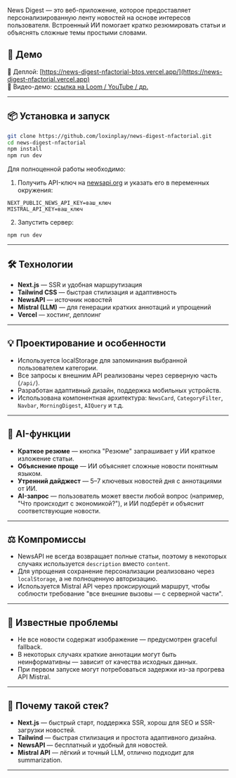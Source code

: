 News Digest — это веб-приложение, которое предоставляет персонализированную ленту новостей на основе интересов пользователя. Встроенный ИИ помогает кратко резюмировать статьи и объяснять сложные темы простыми словами.

## 🚀 Демо

🔗 Деплой: [https://news-digest-nfactorial-btos.vercel.app/](https://news-digest-nfactorial.vercel.app)  
🎥 Видео-демо: [ссылка на Loom / YouTube / др.](#)

---

## 📦 Установка и запуск

```bash
git clone https://github.com/loxinplay/news-digest-nfactorial.git
cd news-digest-nfactorial
npm install
npm run dev
```

Для полноценной работы необходимо:
1. Получить API-ключ на [newsapi.org](https://newsapi.org/) и указать его в переменных окружения:
```
NEXT_PUBLIC_NEWS_API_KEY=ваш_ключ
MISTRAL_API_KEY=ваш_ключ
```

2. Запустить сервер:
```
npm run dev
```

---

## 🛠️ Технологии

- **Next.js** — SSR и удобная маршрутизация
- **Tailwind CSS** — быстрая стилизация и адаптивность
- **NewsAPI** — источник новостей
- **Mistral (LLM)** — для генерации кратких аннотаций и упрощений
- **Vercel** — хостинг, деплоинг

---

## 💡 Проектирование и особенности

- Используется localStorage для запоминания выбранной пользователем категории.
- Все запросы к внешним API реализованы через серверную часть (`/api/`).
- Разработан адаптивный дизайн, поддержка мобильных устройств.
- Использована компонентная архитектура: `NewsCard`, `CategoryFilter`, `Navbar`, `MorningDigest`, `AIQuery` и т.д.

---

## 🤖 AI-функции

- **Краткое резюме** — кнопка "Резюме" запрашивает у ИИ краткое изложение статьи.
- **Объяснение проще** — ИИ объясняет сложные новости понятным языком.
- **Утренний дайджест** — 5–7 ключевых новостей дня с аннотациями от ИИ.
- **AI-запрос** — пользователь может ввести любой вопрос (например, "Что происходит с экономикой?"), и ИИ подберёт и объяснит соответствующие новости.

---

## ⚖️ Компромиссы

- NewsAPI не всегда возвращает полные статьи, поэтому в некоторых случаях используется `description` вместо `content`.
- Для упрощения сохранение персонализации реализовано через `localStorage`, а не полноценную авторизацию.
- Используется Mistral API через проксирующий маршрут, чтобы соблюсти требование "все внешние вызовы — с серверной части".

---

## 🐞 Известные проблемы

- Не все новости содержат изображение — предусмотрен graceful fallback.
- В некоторых случаях краткие аннотации могут быть неинформативны — зависит от качества исходных данных.
- При первом запуске могут потребоваться задержки из-за прогрева API Mistral.

---

## 📌 Почему такой стек?

- **Next.js** — быстрый старт, поддержка SSR, хорош для SEO и SSR-загрузки новостей.
- **Tailwind** — быстрая стилизация и простота адаптивного дизайна.
- **NewsAPI** — бесплатный и удобный для новостей.
- **Mistral API** — лёгкий и точный LLM, отлично подходит для summarization.

---